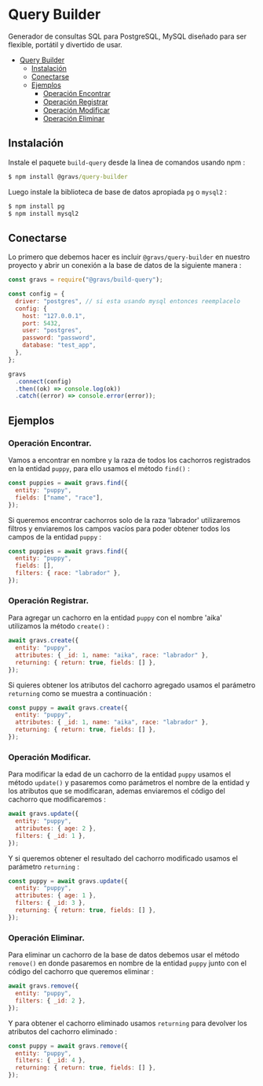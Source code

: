 # Query Builder

Generador de consultas SQL para PostgreSQL, MySQL diseñado para ser flexible, portátil y divertido de usar.

- [Query Builder](#quer-builder)
  - [Instalación](#instalación)
  - [Conectarse](#conectarse)
  - [Ejemplos](#ejemplos)
    - [Operación Encontrar](#operación-encontrar)
    - [Operación Registrar](#operación-registrar)
    - [Operación Modificar](#operación-modificar)
    - [Operación Eliminar](#operación-eliminar)

## Instalación

Instale el paquete `build-query` desde la linea de comandos usando npm :

```cmd
$ npm install @gravs/query-builder
```

Luego instale la biblioteca de base de datos apropiada `pg` o `mysql2` :

```cmd
$ npm install pg
$ npm install mysql2
```

## Conectarse

Lo primero que debemos hacer es incluir `@gravs/query-builder` en nuestro proyecto y abrir un conexión a la base de datos de la siguiente manera :

```javascript
const gravs = require("@gravs/build-query");

const config = {
  driver: "postgres", // si esta usando mysql entonces reemplacelo
  config: {
    host: "127.0.0.1",
    port: 5432,
    user: "postgres",
    password: "password",
    database: "test_app",
  },
};

gravs
  .connect(config)
  .then((ok) => console.log(ok))
  .catch((error) => console.error(error));
```

## Ejemplos

### Operación Encontrar.

Vamos a encontrar en nombre y la raza de todos los cachorros registrados en la entidad `puppy`, para ello usamos el método `find()` :

```javascript
const puppies = await gravs.find({
  entity: "puppy",
  fields: ["name", "race"],
});
```

Si queremos encontrar cachorros solo de la raza 'labrador' utilizaremos filtros y enviaremos los campos vacíos para poder obtener todos los campos de la entidad `puppy` :

```javascript
const puppies = await gravs.find({
  entity: "puppy",
  fields: [],
  filters: { race: "labrador" },
});
```

### Operación Registrar.

Para agregar un cachorro en la entidad `puppy` con el nombre 'aika' utilizamos la método `create()` :

```javascript
await gravs.create({
  entity: "puppy",
  attributes: { _id: 1, name: "aika", race: "labrador" },
  returning: { return: true, fields: [] },
});
```

Si quieres obtener los atributos del cachorro agregado usamos el parámetro `returning` como se muestra a continuación :

```javascript
const puppy = await gravs.create({
  entity: "puppy",
  attributes: { _id: 1, name: "aika", race: "labrador" },
  returning: { return: true, fields: [] },
});
```

### Operación Modificar.

Para modificar la edad de un cachorro de la entidad `puppy` usamos el método `update()` y pasaremos como parámetros el nombre de la entidad y los atributos que se modificaran, ademas enviaremos el código del cachorro que modificaremos :

```javascript
await gravs.update({
  entity: "puppy",
  attributes: { age: 2 },
  filters: { _id: 1 },
});
```

Y si queremos obtener el resultado del cachorro modificado usamos el parámetro `returning` :

```javascript
const puppy = await gravs.update({
  entity: "puppy",
  attributes: { age: 1 },
  filters: { _id: 3 },
  returning: { return: true, fields: [] },
});
```

### Operación Eliminar.

Para eliminar un cachorro de la base de datos debemos usar el método `remove()` en donde pasaremos en nombre de la entidad `puppy` junto con el código del cachorro que queremos eliminar :

```javascript
await gravs.remove({
  entity: "puppy",
  filters: { _id: 2 },
});
```

Y para obtener el cachorro eliminado usamos `returning` para devolver los atributos del cachorro eliminado :

```javascript
const puppy = await gravs.remove({
  entity: "puppy",
  filters: { _id: 4 },
  returning: { return: true, fields: [] },
});
```
